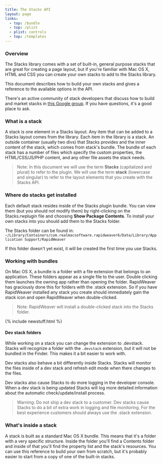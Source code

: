```yaml
---
title: The Stacks API
layout: page
links:
  - top: /bundle
  - top: /plist
  - plist: controls
  - top: /templates
---
```



### Overview

The Stacks library comes with a set of built-in, general purpose stacks that are great for creating a page layout, but if you're familiar with Mac OS X, HTML and CSS you can create your own stacks to add to the Stacks library.

This document describes how to build your own stacks and gives a reference to the available options in the API.

There's an active community of stack developers that discuss how to build and market stacks in [this Google group](http://groups.google.com/group/stack_developers). If you have questions, it's a good place to ask.


### What is a stack
A stack is one element in a Stacks layout. Any item that can be added to a Stacks layout comes from the library. Each item in the library is a stack. An outside container (usually two divs) that Stacks provides and the inner content of the stack, which comes from stack's bundle. The bundle of each stack has a number of files which specify the custom properties, the HTML/CSS/JS/PHP content, and any other file assets the stack needs.

> Note: In this document we will use the term **Stacks** (capitalized and plural) to refer to the plugin. We will use the term **stack** (lowercase and singular) to refer to the layout elements that you create with the Stacks API.


### Where do stacks get installed
Each default stack resides inside of the Stacks plugin bundle. You can view them (but you should not modify them) by right-clicking on the Stacks.rwplugin file and choosing **Show Package Contents**. To install your own stacks into you should add them to the Stacks folder.

The Stacks folder can be found in: `~/Library/Containers/com.realmacsoftware.rapidweaver6/Data/Library/Application Support/RapidWeaver`

If this folder doesn't yet exist, it will be created the first time you use Stacks.


### Working with bundles
On Mac OS X, a bundle is a folder with a file extension that belongs to an application. These folders appear as a single file to the user. Double clicking them launches the owning app rather than opening the folder. RapidWeaver has graciously done this for folders with the .stack extension. So if you have RapidWeaver installed any stack you create should immediately gain the stack icon and open RapidWeaver when double-clicked.

> Note: RapidWeaver will install a double-clicked stack into the Stacks folder.

{% include newstuff.html %}
#### Dev stack folders
While working on a stack you can change the extension to .devstack. Stacks will recognize a folder with the `.devstack` extension, but it will not be bundled in the Finder.  This makes it a bit easier to work with.

Dev stacks also behave a bit differently inside Stacks. Stacks will monitor the files inside of a dev stack and refresh edit mode when there changes to the files.

Dev stacks also cause Stacks to do more logging in the developer console. When a dev stack is being updated Stacks will log more detailed information about the automatic check/update/install process.

> Warning: Do not ship a dev stack to a customer. Dev stacks cause Stacks to do a bit of extra work in logging and file monitoring. For the best experience customers should always use the .stack extension.


### What's inside a stack
A stack is built as a standard Mac OS X bundle. This means that it's a folder with a very specific structure. Inside the folder you'll find a Contents folder and inside of that you'll find the property list and the stack's resources. You can use this reference to build your own from scratch, but it's probably easier to start from a copy of one of the built-in stacks.











